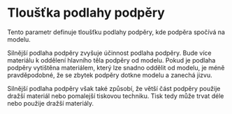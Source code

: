 Tloušťka podlahy podpěry
====
Tento parametr definuje tloušťku podlahy podpěry, kde podpěra spočívá na modelu.

Silnější podlaha podpěry zvyšuje účinnost podlaha podpěry. Bude více materiálu k oddělení hlavního těla podpěry od modelu. Pokud je podlaha podpěry vytištěna materiálem, který lze snadno oddělit od modelu, je méně pravděpodobné, že se zbytek podpěry dotkne modelu a zanechá jizvu.

Silnější podlaha podpěry však také způsobí, že větší část podpěry použije dražší materiál nebo pomalejší tiskovou techniku. Tisk tedy může trvat déle nebo použije dražší materiály.

